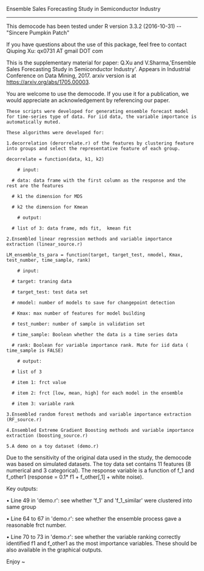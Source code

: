 Ensemble Sales Forecasting Study in Semiconductor Industry

*****************************************************
This democode has been tested under 
R version 3.3.2 (2016-10-31) -- "Sincere Pumpkin Patch"


If you have questions about the use of this package, feel free to contact 
Qiuping Xu: qx0731 AT gmail DOT com 

This is the supplementary material for paper: Q.Xu and V.Sharma,'Ensemble Sales Forecasting Study in Semiconductor Industry'. Appears in Industrial Conference on Data Mining, 2017. arxiv version is at https://arxiv.org/abs/1705.00003. 

You are welcome to use the democode. If you use it for a publication, we would appreciate an acknowledgement by referencing our paper.

~~~~~~~~~~~~~~~~~~~~~~~~~~~~~~~~~~~~~~~~~~~~~~~~~~~~~~~~~~~~~~~~~~~~~~~~~~~~~~~~~~~~~~~~~
These scripts were developed for generating ensemble forecast model for time-series type of data. For iid data, the variable importance is automatically muted. 

These algorithms were developed for:

1.decorrelation (derorrelate.r) of the features by clustering feature into groups and select the representative feature of each group.

decorrelate = function(data, k1, k2)

	# input: 
	
  # data: data frame with the first column as the response and the rest are the features 
  
  # k1 the dimension for MDS
  
  # k2 the dimension for Kmean
  
	# output: 
	
  # list of 3: data frame, mds fit,  kmean fit

2.Ensembled linear regression methods and variable importance extraction (linear_source.r)

LM_ensemble_ts_para = function(target, target_test, nmodel, Kmax, test_number, time_sample, rank)

	# input: 
	
  # target: traning data
  
  # target_test: test data set
  
  # nmodel: number of models to save for changepoint detection 
  
  # Kmax: max number of features for model building 
  
  # test_number: number of sample in validation set
  
  # time_sample: Boolean whether the data is a time series data
  
  # rank: Boolean for variable importance rank. Mute for iid data ( time_sample is FALSE)
  
	# output: 
	
  # list of 3
  
  # item 1: frct value
  
  # item 2: frct [low, mean, high] for each model in the ensemble 
  
  # item 3: variable rank

3.Ensembled random forest methods and variable importance extraction (RF_source.r)
	
4.Ensembled Extreme Gradient Boosting methods and variable importance extraction (boosting_source.r)

5.A demo on a toy dataset (demo.r)
~~~~~~~~~~~~~~~~~~~~~~~~~~~~~~~~~~~~~~~~~~~~~~~~~~~~~~~~~~~~~~~~~~~~~~~~~~~~~~~~~~~~~~~~~

Due to the sensitivity of the original data used in the study, the democode was based on simulated datasets. 
The toy data set contains 11 features (8 numerical and 3 categorical). The response variable is a function of f_1 and f_other1 (response = 0.1* f1 + f_other[,1] + white noise). 

Key outputs: 

•	Line 49 in 'demo.r': see whether 'f_1' and 'f_1_similar' were clustered into same group

•	Line 64 to 67 in 'demo.r': see whether the ensemble process gave a reasonable frct number. 

•	Line 70 to 73 in 'demo.r': see whether the variable ranking correctly identified f1 and f_other1 as the most importance variables. These should be also available in the graphical outputs. 

Enjoy ~ 
